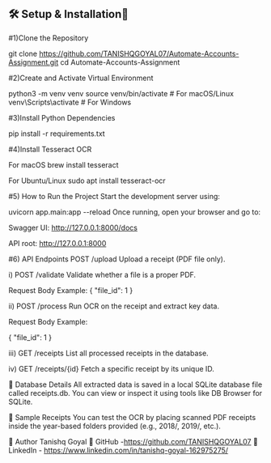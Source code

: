 

## 🛠️ Setup & Installation🚀

#1)Clone the Repository

git clone https://github.com/TANISHQGOYAL07/Automate-Accounts-Assignment.git
cd Automate-Accounts-Assignment

#2)Create and Activate Virtual Environment

python3 -m venv venv
source venv/bin/activate  # For macOS/Linux
venv\Scripts\activate   # For Windows


#3)Install Python Dependencies

pip install -r requirements.txt

#4)Install Tesseract OCR

For macOS
brew install tesseract

For Ubuntu/Linux
sudo apt install tesseract-ocr


#5) How to Run the Project
Start the development server using:


uvicorn app.main:app --reload
Once running, open your browser and go to:

Swagger UI: http://127.0.0.1:8000/docs

API root: http://127.0.0.1:8000

#6) API Endpoints
POST /upload
Upload a receipt (PDF file only).

i) POST /validate
Validate whether a file is a proper PDF.

Request Body Example:
{ "file_id": 1 }

ii) POST /process
Run OCR on the receipt and extract key data.

Request Body Example:

{ "file_id": 1 }

iii) GET /receipts
List all processed receipts in the database.

iv) GET /receipts/{id}
Fetch a specific receipt by its unique ID.


💾 Database Details
All extracted data is saved in a local SQLite database file called receipts.db. You can view or inspect it using tools like DB Browser for SQLite.

🧪 Sample Receipts
You can test the OCR by placing scanned PDF receipts inside the year-based folders provided (e.g., 2018/, 2019/, etc.).

👤 Author
Tanishq Goyal
🔗 GitHub -https://github.com/TANISHQGOYAL07
🔗 LinkedIn - https://www.linkedin.com/in/tanishq-goyal-162975275/



